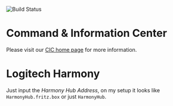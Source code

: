 ![Build Status](https://slions.visualstudio.com/_apis/public/build/definitions/ad16bbd0-a884-4787-8e3a-85daf30cca16/2/badge)

# Command & Information Center

Please visit our [CIC home page](https://slions.net/resources/command-information-center.4/) for more information.


# Logitech Harmony

Just input the *Harmony Hub Address*, on my setup it looks like `HarmonyHub.fritz.box` or just `HarmonyHub`.